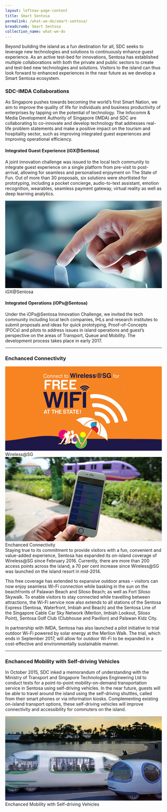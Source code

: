```yaml
---
layout: leftnav-page-content
title: Smart Sentosa
permalink: /what-we-do/smart-sentosa/
breadcrumb: Smart Sentosa
collection_name: what-we-do
---
```


Beyond building the island as a fun destination for all, SDC seeks to leverage new technologies and solutions to continuously enhance guest experience. As an active test-bed for innovations, Sentosa has established multiple collaborations with both the private and public sectors to create and test-bed new technologies and solutions. Visitors to the island can thus look forward to enhanced experiences in the near future as we develop a Smart Sentosa ecosystem.

### **SDC-IMDA Collaborations**
As Singapore pushes towards becoming the world’s first Smart Nation, we aim to improve the quality of life for individuals and business productivity of enterprises by tapping on the potential of technology. The Infocomm & Media Development Authority of Singapore (IMDA) and SDC are collaborating to co-innovate and develop technology that addresses real-life problem statements and make a positive impact on the tourism and hospitality sector, such as improving integrated guest experiences and improving operational efficiency.

#### **Integrated Guest Experience (iGX@Sentosa)**
<div class="row">
	<div class="col is-6">
		<p>
			A joint innovation challenge was issued to the local tech community to integrate guest experience on a single platform from pre-visit to post-arrival, allowing for seamless and personalised enjoyment on The State of Fun. Out of more than 30 proposals, six solutions were shortlisted for prototyping, including a pocket concierge, audio-to-text assistant, emotion recognition, wearables, seamless payment gateway, virtual reality as well as deep learning analytics.
		</p>
	</div>
	<div class="col is-6">
		<figure style="margin:0;">
			<img src="/images/what-we-do/smart-sentosa/igx.jpg" alt="iGX@Sentosa"/>
			<figcaption>iGX@Sentosa</figcaption>
		</figure>
	</div>
</div>

#### **Integrated Operations (iOPs@Sentosa)**

Under the iOPs@Sentosa Innovation Challenge, we invited the tech community including local tech companies, IHLs and research institutes to submit proposals and ideas for quick prototyping, Proof-of-Concepts (POCs) and pilots to address issues in island operations and guest’s perspective on the areas of Transport, Queue and Mobility. The development process takes place in early 2017.

---

### **Enchanced Connectivity**
<div class="row">
	<div class="col is-6">
		<figure style="margin:0;">
			<img src="/images/what-we-do/smart-sentosa/wireless-sg.jpg" alt="Image of Wireless@SG"/>	
			<figcaption>Wireless@SG</figcaption>
		</figure>
	</div>
	<div class="col is-6">
		<figure style="margin:0;">
			<img src="/images/what-we-do/smart-sentosa/enchanced-connectivity.jpg" alt="Image of Enchanced Connectivity"/>
			<figcaption>Enchanced Connectivity</figcaption>
		</figure>
	</div>
</div>
Staying true to its commitment to provide visitors with a fun, convenient and value-added experience, Sentosa has expanded its on-island coverage of Wireless@SG since February 2016. Currently, there are more than 200 access points across the island, a 70 per cent increase since Wireless@SG was launched on the island resort in mid-2014.

This free coverage has extended to expansive outdoor areas – visitors can now enjoy seamless Wi-Fi connection while basking in the sun on the beachfronts of Palawan Beach and Siloso Beach; as well as Fort Siloso Skywalk. To enable visitors to stay connected while travelling between attractions, the Wi-Fi service now also extends to all stations of the Sentosa Express (Sentosa, Waterfront, Imbiah and Beach) and the Sentosa Line of the Singapore Cable Car Sky Network (Merlion, Imbiah Lookout, Siloso Point), Sentosa Golf Club (Clubhouse and Pavilion) and Palawan Kidz City.

In partnership with IMDA, Sentosa has also launched a pilot initiative to trial outdoor Wi-Fi powered by solar energy at the Merlion Walk. The trial, which ends in September 2017, will allow for outdoor Wi-Fi to be expanded in a cost-effective and environmentally sustainable manner.

---

### **Enchanced Mobility with Self-driving Vehicles**
<div class="row">
	<div class="col is-6">
		<p>
			In October 2015, SDC inked a memorandum of understanding with the Ministry of Transport and Singapore Technologies Engineering Ltd to conduct tests for a point-to-point mobility-on-demand transportation service in Sentosa using self-driving vehicles. In the near future, guests will be able to travel around the island using the self-driving shuttles, called from their smart phones or via information kiosks. Complementing existing on-island transport options, these self-driving vehicles will improve connectivity and accessibility for commuters on the island. 
		</p>
	</div>
	<div class="col is-6">
		<figure style="margin:0;">
			<img src="/images/what-we-do/smart-sentosa/vehicles.png" alt="Enchanced Mobility with Self-driving Vehicles"/>
			<figcaption>Enchanced Mobility with Self-driving Vehicles</figcaption>
		</figure>
	</div>
</div>